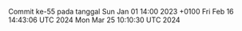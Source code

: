Commit ke-55 pada tanggal Sun Jan 01 14:00 2023 +0100
Fri Feb 16 14:43:06 UTC 2024
Mon Mar 25 10:10:30 UTC 2024
